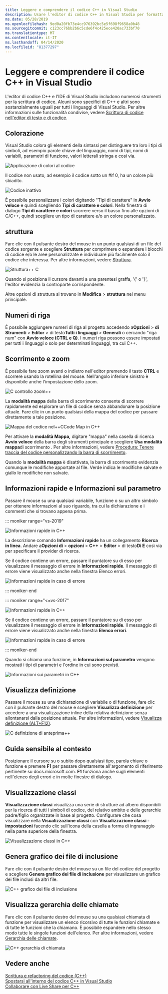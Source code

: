 ```yaml
---
title: Leggere e comprendere il codice C++ in Visual Studio
description: Usare l'editor di codice C++ in Visual Studio per formattare e comprendere il codice.
ms.date: 05/28/2019
ms.openlocfilehash: 9ed0a20fb73e4cc976392bc5e5f698f9658a0b48
ms.sourcegitcommit: c123cc76bb2b6c5cde6f4c425ece420ac733bf70
ms.translationtype: MT
ms.contentlocale: it-IT
ms.lasthandoff: 04/14/2020
ms.locfileid: "81377297"
---
```

# <a name="read-and-understand-c-code-in-visual-studio"></a>Leggere e comprendere il codice C++ in Visual Studio

L'editor di codice C++ e l'IDE di Visual Studio includono numerosi strumenti per la scrittura di codice. Alcuni sono specifici di C++ e altri sono sostanzialmente uguali per tutti i linguaggi di Visual Studio. Per altre informazioni sulle funzionalità condivise, vedere [Scrittura di codice nell'editor di testo e di codice](/visualstudio/ide/writing-code-in-the-code-and-text-editor).  

## <a name="colorization"></a>Colorazione

Visual Studio colora gli elementi della sintassi per distinguere tra loro i tipi di simboli, ad esempio parole chiave del linguaggio, nomi di tipi, nomi di variabili, parametri di funzione, valori letterali stringa e così via.

![Applicazione di colori al codice](../ide/media/code-outline-colorization.png "Colorazione di C")

Il codice non usato, ad esempio il codice sotto un #if 0, ha un colore più sbiadito.

![Codice inattivo](../ide/media/inactive-code-cpp.png "Codice inattivo di C")

È possibile personalizzare i colori digitando "Tipi di carattere" in **Avvio veloce** e quindi scegliendo **Tipi di carattere e colori**. Nella finestra di dialogo **Tipi di carattere e colori** scorrere verso il basso fino alle opzioni di C/C++, quindi scegliere un tipo di carattere e/o un colore personalizzato.

## <a name="outlining"></a>struttura

Fare clic con il pulsante destro del mouse in un punto qualsiasi di un file del codice sorgente e scegliere **Struttura** per comprimere o espandere i blocchi di codice e/o le aree personalizzate e individuare più facilmente solo il codice che interessa. Per altre informazioni, vedere [Struttura](/visualstudio/ide/outlining).

![Struttura&#43;&#43; C](../ide/media/vs2015_cpp_outlining.png "struttura")

Quando si posiziona il cursore davanti a una parentesi graffa, '{' o '}', l'editor evidenzia la controparte corrispondente.

Altre opzioni di struttura si trovano in **Modifica** > **struttura** nel menu principale.

## <a name="line-numbers"></a>Numeri di riga

È possibile aggiungere numeri di riga al progetto accedendo a**Opzioni** >  **di Strumenti** > **Editor** > di testo**Tutti i linguaggi** > **Generali** o cercando "riga num" con **Avvio veloce (CTRL e Q)**. I numeri riga possono essere impostati per tutti i linguaggi o solo per determinati linguaggi, tra cui C++.

## <a name="scroll-and-zoom"></a>Scorrimento e zoom

È possibile fare zoom avanti o indietro nell'editor premendo il tasto **CTRL** e scorrere usando la rotellina del mouse. Nell'angolo inferiore sinistro è disponibile anche l'impostazione dello zoom.

![C controllo zoom&#43;&#43; ](../ide/media/zoom-control.png "Controllo zoom")

La **modalità mappa** della barra di scorrimento consente di scorrere rapidamente ed esplorare un file di codice senza abbandonare la posizione attuale. Fare clic in un punto qualsiasi della mappa del codice per passare direttamente a tale posizione.

![Mappa del codice nel&#43;&#43;CCode Map in C&#43;&#43;](../ide/media/vs2015-cpp-code-map.png "Mappa codice")

Per attivare la **modalità Mappa,** digitare "mappa" nella casella di ricerca **Avvio veloce** della barra degli strumenti principale e scegliere **Usa modalità mappa**di scorrimento . Per altre informazioni, vedere [Procedura: Tenere traccia del codice personalizzando la barra di scorrimento](/visualstudio/ide/how-to-track-your-code-by-customizing-the-scrollbar).

Quando la **modalità mappa** è disattivata, la barra di scorrimento evidenzia comunque le modifiche apportate al file. Verde indica le modifiche salvate e giallo le modifiche non salvate.

## <a name="quick-info-and-parameter-info"></a>Informazioni rapide e Informazioni sul parametro

Passare il mouse su una qualsiasi variabile, funzione o su un altro simbolo per ottenere informazioni al suo riguardo, tra cui la dichiarazione e i commenti che si trovano appena prima.

::: moniker range="vs-2019"

![Informazioni rapide in C&#43;&#43;](../ide/media/quick-info-vs2019.png "Informazioni rapide")

La descrizione comando **Informazioni rapide** ha un collegamento **Ricerca in linea**. Andare a**Opzioni di** >  **opzioni** > **C++** > **Editor** > di testo**Di E** così via per specificare il provider di ricerca.

Se il codice contiene un errore, passare il puntatore su di esso per visualizzare il messaggio di errore in **Informazioni rapide**. Il messaggio di errore viene visualizzato anche nella finestra Elenco errori.

![Informazioni rapide in caso di errore](../ide/media/quickinfo-on-error.png "Informazioni rapide in caso di errore")

::: moniker-end

::: moniker range="<=vs-2017"

![Informazioni rapide in C&#43;&#43;](../ide/media/quick-info.png "Informazioni rapide")

Se il codice contiene un errore, passare il puntatore su di esso per visualizzare il messaggio di errore in **Informazioni rapide**. Il messaggio di errore viene visualizzato anche nella finestra **Elenco errori**.

![Informazioni rapide in caso di errore](../ide/media/quickinfo-on-error.png "Informazioni rapide in caso di errore")

::: moniker-end

Quando si chiama una funzione, in **Informazioni sul parametro** vengono mostrati i tipi di parametri e l'ordine in cui sono previsti.

![Informazioni sui parametri in C&#43;&#43;](../ide/media/parameter-info.png "Informazioni sul parametro")

## <a name="peek-definition"></a>Visualizza definizione

Passare il mouse su una dichiarazione di variabile o di funzione, fare clic con il pulsante destro del mouse e scegliere **Visualizza definizione** per accedere a una visualizzazione inline della relativa definizione senza allontanarsi dalla posizione attuale. Per altre informazioni, vedere [Visualizza definizione (ALT+F12)](/visualstudio/ide/how-to-view-and-edit-code-by-using-peek-definition-alt-plus-f12).

![C definizione di anteprima&#43;&#43; ](../ide/media/vs2015_cpp_peek_definition.png "vs2015_cpp_peek_definition")

## <a name="f1-help"></a>Guida sensibile al contesto

Posizionare il cursore su o subito dopo qualsiasi tipo, parola chiave o funzione e premere **F1** per passare direttamente all'argomento di riferimento pertinente su docs.microsoft.com. **F1** funziona anche sugli elementi nell'elenco degli errori e in molte finestre di dialogo.

## <a name="class-view"></a>Visualizzazione classi

**Visualizzazione classi** visualizza una serie di strutture ad albero disponibili per la ricerca di tutti i simboli di codice, del relativo ambito e delle gerarchie padre/figlio organizzate in base al progetto. Configurare che cosa visualizzare nella **Visualizzazione classi** con **Visualizzazione classi - impostazioni** facendo clic sull'icona della casella a forma di ingranaggio nella parte superiore della finestra.

![Visualizzazione classi in C&#43;&#43;](../ide/media/class-view.png "Visualizzazione classi")

## <a name="generate-graph-of-include-files"></a>Genera grafico dei file di inclusione

Fare clic con il pulsante destro del mouse su un file del codice del progetto e scegliere **Genera grafico dei file di inclusione** per visualizzare un grafico dei file inclusi da altri file.

![C&#43;&#43; grafico dei file di inclusione](../ide/media/vs2015_cpp_include_graph.png "vs2015_cpp_include_graph")

## <a name="view-call-hierarchy"></a>Visualizza gerarchia delle chiamate

Fare clic con il pulsante destro del mouse su una qualsiasi chiamata di funzione per visualizzare un elenco ricorsivo di tutte le funzioni chiamate e di tutte le funzioni che la chiamano. È possibile espandere nello stesso modo tutte le singole funzioni dell'elenco. Per altre informazioni, vedere [Gerarchia delle chiamate](/visualstudio/ide/reference/call-hierarchy).

![C&#43;&#43; gerarchia di chiamata](../ide/media/vs2015_cpp_call_hierarchy.png "vs2015_cpp_call_hierarchy")

## <a name="see-also"></a>Vedere anche

[Scrittura e refactoring del codice (C++)](writing-and-refactoring-code-cpp.md)</br>
[Spostarsi all'interno del codice C++ in Visual Studio](navigate-code-cpp.md)</br>
[Collaborare con Live Share per C++](live-share-cpp.md)
